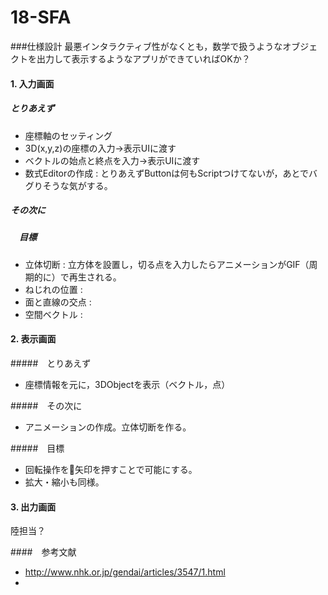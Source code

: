 # 18-SFA

###仕様設計
最悪インタラクティブ性がなくとも，数学で扱うようなオブジェクトを出力して表示するようなアプリができていればOKか？

#### 1. 入力画面
##### とりあえず
- 座標軸のセッティング
- 3D(x,y,z)の座標の入力->表示UIに渡す
- ベクトルの始点と終点を入力->表示UIに渡す
- 数式Editorの作成 : とりあえずButtonは何もScriptつけてないが，あとでバグりそうな気がする。

##### その次に


##### 　目標
- 立体切断 : 立方体を設置し，切る点を入力したらアニメーションがGIF（周期的に）で再生される。
- ねじれの位置 :　
- 面と直線の交点 :　
- 空間ベクトル :

#### 2. 表示画面
#####　とりあえず
- 座標情報を元に，3DObjectを表示（ベクトル，点）

#####　その次に
- アニメーションの作成。立体切断を作る。

#####　目標
- 回転操作を矢印を押すことで可能にする。
- 拡大・縮小も同様。

#### 3. 出力画面
陸担当？

####　参考文献
- http://www.nhk.or.jp/gendai/articles/3547/1.html
-
